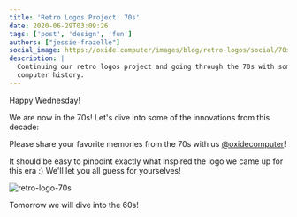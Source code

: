 ```yaml
---
title: 'Retro Logos Project: 70s'
date: 2020-06-29T03:09:26
tags: ['post', 'design', 'fun']
authors: ["jessie-frazelle"]
social_image: https://oxide.computer/images/blog/retro-logos/social/70s.png
description: |
  Continuing our retro logos project and going through the 70s with some fun
  computer history.
---
```


Happy Wednesday!

We are now in the 70s! Let's dive into some of the innovations from this decade:


Please share your favorite memories from the 70s with us 
[@oxidecomputer](https://twitter.com/oxidecomputer)!

It should be easy to pinpoint exactly what inspired the logo we came up for this 
era :) We'll let you all guess for yourselves!

<div class="my-8 border-4 border-oxide-green">
  <picture>
    <source srcset="/images/blog/retro-logos/70s-narrow.png" media="(max-width: 767px)">
    <img src="/images/blog/retro-logos/70s.png" alt="retro-logo-70s" />
  </picture>
</div>

Tomorrow we will dive into the 60s!
